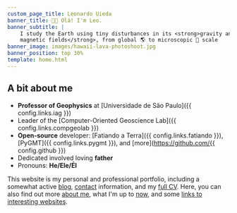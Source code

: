 ```yaml
---
custom_page_title: Leonardo Uieda
banner_title: 👋🏽 Olá! I'm Leo.
banner_subtitle: |
    I study the Earth using tiny disturbances in its <strong>gravity and
    magnetic fields</strong>, from global 🌎 to microscopic 🔬 scale
banner_image: images/hawaii-lava-photoshoot.jpg
banner_position: top 30%
template: home.html
---
```


## A bit about me

* **Professor of Geophysics** at [Universidade de São Paulo]({{ config.links.iag }})
* Leader of the [Computer-Oriented Geoscience Lab]({{ config.links.compgeolab }})
* **Open-source** developer:
  [Fatiando a Terra]({{ config.links.fatiando }}),
  [PyGMT]({{ config.links.pygmt }}),
  and [more](https://github.com/{{ config.github }})
* Dedicated involved loving **father**
* Pronouns: **He/Ele/Él**

This website is my personal and professional portfolio, including a somewhat
active [blog](blog), [contact](contact) information, and my [full CV](cv).
Here, you can also find out more [about me](about), what I'm up to [now](now),
and some [links to interesting websites](links).
